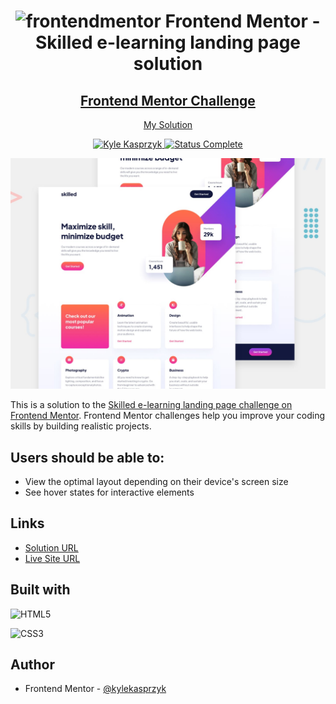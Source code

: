 <div align="center">
  <h1><img src="https://www.frontendmentor.io/static/images/logo-mobile.svg" alt="frontendmentor"> Frontend Mentor - Skilled e-learning landing page solution</h1>
  <h2>
    <a href="https://www.frontendmentor.io/challenges/skilled-elearning-landing-page-S1ObDrZ8q"><strong>Frontend Mentor Challenge</strong></a>  </h2>
    <p>
    <a href="https://kylekasprzyk.github.io/Frontend-Mentor-Skilled-e-learning-landing-page/">My Solution</a>
  </p>
</div>

<!-- bagdes -->
<div align="center">
  <!-- profile -->
  <a href="https://www.frontendmentor.io/profile/kylekasprzyk">
    <img src="https://img.shields.io/badge/Profile-Kyle%20Kasprzyk-blue" alt="Kyle Kasprzyk">
  </a>
  <!-- status -->
    <a href="#">
    <img src="https://img.shields.io/badge/Status-Complete-brightgreen" alt="Status Complete">
  </a>
  
<!-- ## Google Lighthouse
![](https://img.shields.io/badge/Performance-99%25-brightgreen)
![](https://img.shields.io/badge/Accessibility-98%25-brightgreen)
![](https://img.shields.io/badge/Best%20Practices-100%25-brightgreen)
![](https://img.shields.io/badge/SEO-92%25-brightgreen) -->
</div>

![](./preview.jpg)

This is a solution to the [Skilled e-learning landing page challenge on Frontend Mentor](https://www.frontendmentor.io/challenges/skilled-elearning-landing-page-S1ObDrZ8q). Frontend Mentor challenges help you improve your coding skills by building realistic projects.

## Users should be able to:

- View the optimal layout depending on their device's screen size
- See hover states for interactive elements

## Links

- [Solution URL](https://www.frontendmentor.io/solutions/skilled-elearning-landing-page-solution-ZkFakX2Aht)
- [Live Site URL](https://kylekasprzyk.github.io/Frontend-Mentor-Skilled-e-learning-landing-page/)

## Built with

![HTML5](https://img.shields.io/badge/html5-%23E34F26.svg?style=plastic&logo=html5&logoColor=white)

![CSS3](https://img.shields.io/badge/css3-%231572B6.svg?style=plastic&logo=css3&logoColor=white)

## Author

- Frontend Mentor - [@kylekasprzyk](https://www.frontendmentor.io/profile/kylekasprzyk)
